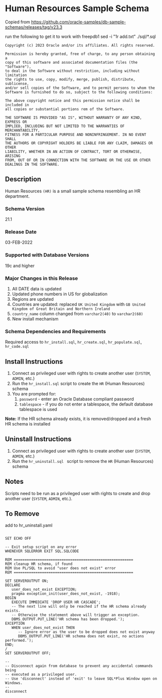 # Human Resources Sample Schema
Copied from https://github.com/oracle-samples/db-sample-schemas/releases/tag/v23.3 

run the following to get it to work with freepdb1
sed -i "1r add.txt" ./sql/*.sql

```
Copyright (c) 2023 Oracle and/or its affiliates. All rights reserved.

Permission is hereby granted, free of charge, to any person obtaining a
copy of this software and associated documentation files (the "Software"),
to deal in the Software without restriction, including without limitation
the rights to use, copy, modify, merge, publish, distribute, sublicense,
and/or sell copies of the Software, and to permit persons to whom the
Software is furnished to do so, subject to the following conditions:

The above copyright notice and this permission notice shall be included in
all copies or substantial portions rem of the Software.

THE SOFTWARE IS PROVIDED "AS IS", WITHOUT WARRANTY OF ANY KIND, EXPRESS OR
IMPLIED, INCLUDING BUT NOT LIMITED TO THE WARRANTIES OF MERCHANTABILITY,
FITNESS FOR A PARTICULAR PURPOSE AND NONINFRINGEMENT. IN NO EVENT SHALL
THE AUTHORS OR COPYRIGHT HOLDERS BE LIABLE FOR ANY CLAIM, DAMAGES OR OTHER
LIABILITY, WHETHER IN AN ACTION OF CONTRACT, TORT OR OTHERWISE, ARISING
FROM, OUT OF OR IN CONNECTION WITH THE SOFTWARE OR THE USE OR OTHER
DEALINGS IN THE SOFTWARE.
```

## Description

Human Resources `(HR)` is a small sample schema resembling an HR department.

### Schema Version

21.1

### Release Date

03-FEB-2022

### Supported with Database Versions

19c and higher

### Major Changes in this Release

1. All DATE data is updated
2. Updated phone numbers in US for globalization
3. Regions are updated
4. Countries are updated: replaced `UK United Kingdom` with `GB United Kingdom of Great Britain and Northern Ireland`
5. `country_name` column changed from `varchar2(40)` to `varchar2(60)`
6. New install mechanism

### Schema Dependencies and Requirements

Required access to `hr_install.sql`, `hr_create.sql`, `hr_populate.sql`, `hr_code.sql`

## Install Instructions

1. Connect as privileged user with rights to create another user (`SYSTEM`, `ADMIN`, etc.)
2. Run the `hr_install.sql` script to create the `HR` (Human Resources) schema
3. You are prompted for:
    1. `password` - enter an Oracle Database compliant password
    2. `tablespace` - if you do not enter a tablespace, the default database tablespace is used

**Note:** If the HR schema already exists, it is removed/dropped and 
        a fresh HR schema is installed

## Uninstall Instructions

1. Connect as privileged user with rights to create another user (`SYSTEM`, `ADMIN`, etc.)
2. Run the `hr_uninstall.sql ` script to remove the `HR` (Human Resources) schema

## Notes

Scripts need to be run as a privileged user with rights to create and drop another user (`SYSTEM`, `ADMIN`, etc.).
## To Remove
add to hr_uninstall.yaml
```

SET ECHO OFF

-- Exit setup script on any error
WHENEVER SQLERROR EXIT SQL.SQLCODE

REM =======================================================
REM cleanup HR schema, if found
REM Use PL/SQL to avoid "user does not exist" error
REM =======================================================

SET SERVEROUTPUT ON;
DECLARE
   user_does_not_exist EXCEPTION;
   pragma exception_init(user_does_not_exist, -1918);
BEGIN
   EXECUTE IMMEDIATE 'DROP USER HR CASCADE';
   -- The next line will only be reached if the HR schema already exists.
   -- Otherwise the statement above will trigger an exception.
   DBMS_OUTPUT.PUT_LINE('HR schema has been dropped.');
EXCEPTION
   WHEN user_does_not_exist THEN
      -- Ignore error as the user to be dropped does not exist anyway
      DBMS_OUTPUT.PUT_LINE('HR schema does not exist, no actions performed.');
END;
/
SET SERVEROUTPUT OFF;

--
-- Disconnect again from database to prevent any accidental commands being
-- executed as a privileged user.
-- Use 'disconnect' instead of 'exit' to leave SQL*Plus Window open on Windows.
--
disconnect

```